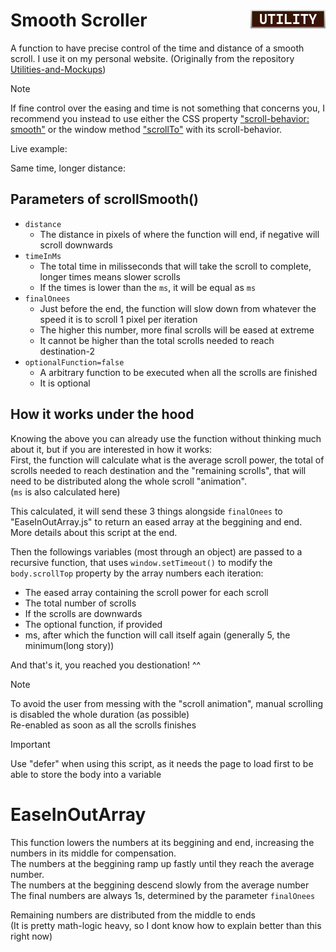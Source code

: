 <h1> Smooth Scroller
<img src="https://github.com/cluster-coder/cluster-coder/blob/86c9f575c16835d153d9008a2dd7582e53b89725/Assets/Utility_Badge.png" height=30 align=right>
</h1>

A function to have precise control of the time and distance of a smooth scroll. I use it on my personal website. 
(Originally from the repository [Utilities-and-Mockups](https://github.com/cluster-coder/Utilities-and-Mockups/tree/main/Smooth%20Scroller)) 

>[!NOTE]
>If fine control over the easing and time is not something that concerns you, I recommend you instead to use either the CSS property ["scroll-behavior: smooth"](https://developer.mozilla.org/en-US/docs/Web/CSS/scroll-behavior) or the window method ["scrollTo"](https://developer.mozilla.org/en-US/docs/Web/API/Window/scrollTo) with its scroll-behavior.

Live example:


Same time, longer distance:


## Parameters of scrollSmooth()
- `distance`  
  - The distance in pixels of where the function will end, if negative will scroll downwards 
- `timeInMs`
  - The total time in milisseconds that will take the scroll to complete, longer times means slower scrolls
  - If the times is lower than the `ms`, it will be equal as `ms`
- `finalOnees`
  - Just before the end, the function will slow down from whatever the speed it is to scroll 1 pixel per iteration
  - The higher this number, more final scrolls will be eased at extreme
  - It cannot be higher than the total scrolls needed to reach destination-2
- `optionalFunction=false`
  - A arbitrary function to be executed when all the scrolls are finished
  - It is optional

## How it works under the hood
Knowing the above you can already use the function without thinking much about it, but if you are interested in how it works:  
First, the function will calculate what is the average scroll power, the total of scrolls needed to reach destination and the "remaining scrolls", that will need to be distributed along the whole scroll "animation".  
(`ms` is also calculated here)

This calculated, it will send these 3 things alongside `finalOnees` to "EaseInOutArray.js" to return an eased array at the beggining and end. More details about this script at the end.

Then the followings variables (most through an object) are passed to a recursive function, that uses `window.setTimeout()` to modify the `body.scrollTop` property by the array numbers each iteration:
- The eased array containing the scroll power for each scroll
- The total number of scrolls
- If the scrolls are downwards
- The optional function, if provided
- ms, after which the function will call itself again (generally 5, the minimum(long story))

And that's it, you reached you destionation! ^^

>[!NOTE]
>To avoid the user from messing with the "scroll animation", manual scrolling is disabled the whole duration (as possible)  
>Re-enabled as soon as all the scrolls finishes

>[!IMPORTANT]
>Use "defer" when using this script, as it needs the page to load first to be able to store the body into a variable

# EaseInOutArray
This function lowers the numbers at its beggining and end, increasing the numbers in its middle for compensation.  
The numbers at the beggining ramp up fastly until they reach the average number.  
The numbers at the beggining descend slowly from the average number
The final numbers are always 1s, determined by the parameter `finalOnees`

Remaining numbers are distributed from the middle to ends  
(It is pretty math-logic heavy, so I dont know how to explain better than this right now)
